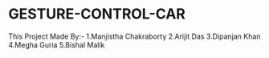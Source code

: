# GESTURE-CONTROL-CAR
This Project Made By:-
1.Manjistha Chakraborty 2.Arijit Das 3.Dipanjan Khan 4.Megha Guria 5.Bishal Malik
